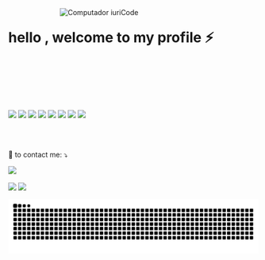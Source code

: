 <img src="https://raw.githubusercontent.com/MicaelliMedeiros/micaellimedeiros/master/image/computer-illustration.png" min-width="400px" max-width="400px" width="400px" align="right" alt="Computador iuriCode">

# hello , welcome to my profile ⚡

<br/>
<br/>


<p align="left">
 
 <br/>
  <br/>
 <br/>
   <img src="https://img.shields.io/badge/JavaScript-323330?style=for-the-badge&logo=javascript&logoColor=F7DF1E" />
  <img src="https://img.shields.io/badge/Next-black?style=for-the-badge&logo=next.js&logoColor=white" />
 <img src="https://img.shields.io/badge/vuejs-%2335495e.svg?style=for-the-badge&logo=vuedotjs&logoColor=%234FC08D"/>
  <img src="https://img.shields.io/badge/MySQL-00000F?style=for-the-badge&logo=mysql&logoColor=white" />
 <img src="https://img.shields.io/badge/html5-%23E34F26.svg?style=for-the-badge&logo=html5&logoColor=white"/>
 <img src="https://img.shields.io/badge/css3-%231572B6.svg?style=for-the-badge&logo=css3&logoColor=white"/>
 <imgsrc="https://img.shields.io/badge/git-%23F05033.svg?style=for-the-badge&logo=git&logoColor=white"/>
 <img src="https://img.shields.io/badge/.NET-5C2D91?style=for-the-badge&logo=.net&logoColor=white"/> 
 <img src="https://img.shields.io/badge/c%23-%23239120.svg?style=for-the-badge&logo=c-sharp&logoColor=white"/>

</p>
<br/>


<br/>
<p align="left">
  💌 to contact me: ⤵️ <br/>

<a href="https://www.linkedin.com/in/marcodmc/" target="_blank"><img src="https://img.shields.io/badge/LinkedIn-0077B5?style=for-the-badge&logo=linkedin&logoColor=white" target="_blank"></a> 
</p>





<div>
 <img height="160em" src="https://github-readme-stats.vercel.app/api?username=marcoDmc&show_icons=true&theme=gotham&include_all_commits=true&count_private=true"/>
 <img height="160em" src="https://github-readme-stats.vercel.app/api/top-langs/?username=marcoDmc&hide=html&layout=compact&theme=gotham&include_all_commits=true&count_private=true"/>
</div>

<div> 



 
  ![Snake animation](https://github.com/marcoDmc/marcoDmc/blob/output/github-contribution-grid-snake.svg)

 
</div>

